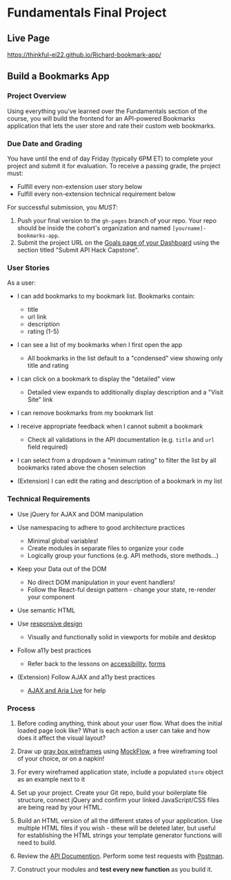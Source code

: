 # Fundamentals Final Project

## Live Page

https://thinkful-ei22.github.io/Richard-bookmark-app/

## Build a Bookmarks App

### Project Overview
Using everything you've learned over the Fundamentals section of the course, you will build the frontend for an API-powered Bookmarks application that lets the user store and rate their custom web bookmarks.

### Due Date and Grading
You have until the end of day Friday (typically 6PM ET) to complete your project and submit it for evaluation. To receive a passing grade, the project must:

* Fulfill every non-extension user story below
* Fulfill every non-extension technical requirement below

For successful submission, you *MUST*:

1) Push your final version to the `gh-pages` branch of your repo. Your repo should be inside the cohort's organization and named `[yourname]-bookmarks-app`.
2) Submit the project URL on the [Goals page of your Dashboard](https://dashboard.thinkful.com/goals) using the section titled "Submit API Hack Capstone". 

### User Stories

As a user:
* I can add bookmarks to my bookmark list. Bookmarks contain:
  * title
  * url link
  * description
  * rating (1-5)

* I can see a list of my bookmarks when I first open the app
  * All bookmarks in the list default to a "condensed" view showing only title and rating

* I can click on a bookmark to display the "detailed" view
  * Detailed view expands to additionally display description and a "Visit Site" link

* I can remove bookmarks from my bookmark list

* I receive appropriate feedback when I cannot submit a bookmark
  * Check all validations in the API documentation (e.g. `title` and `url` field required)

* I can select from a dropdown a "minimum rating" to filter the list by all bookmarks rated above the chosen selection

* (Extension) I can edit the rating and description of a bookmark in my list

### Technical Requirements

* Use jQuery for AJAX and DOM manipulation

* Use namespacing to adhere to good architecture practices
  * Minimal global variables!
  * Create modules in separate files to organize your code
  * Logically group your functions (e.g. API methods, store methods...)

* Keep your Data out of the DOM
  * No direct DOM manipulation in your event handlers!
  * Follow the React-ful design pattern - change your state, re-render your component

* Use semantic HTML

* Use [responsive design](https://courses.thinkful.com/web-dev-001v1/lesson/1.6)
  * Visually and functionally solid in viewports for mobile and desktop

* Follow a11y best practices
  * Refer back to the lessons on [accessibility](https://courses.thinkful.com/web-dev-001v1/assignment/1.2.5), [forms](https://courses.thinkful.com/web-dev-001v1/assignment/1.5.1)
  
* (Extension) Follow AJAX and a11y best practices
  * [AJAX and Aria Live](https://courses.thinkful.com/web-dev-002v1/assignment/1.2.3) for help


### Process

1) Before coding anything, think about your user flow. What does the initial loaded page look like?  What is each action a user can take and how does it affect the visual layout?

2) Draw up [gray box wireframes](http://bradfrost.com/blog/post/html-wireframes/) using [MockFlow](http://mockflow.com), a free wireframing tool of your choice, or on a napkin!

3) For every wireframed application state, include a populated `store` object as an example next to it

4) Set up your project.  Create your Git repo, build your boilerplate file structure, connect jQuery and confirm your linked JavaScript/CSS files are being read by your HTML.

5) Build an HTML version of all the different states of your application. Use multiple HTML files if you wish - these will be deleted later, but useful for establishing the HTML strings your template generator functions will need to build.

6) Review the [API Documention](https://thinkful-list-api.herokuapp.com/endpoints/bookmarks). Perform some test requests with [Postman](https://chrome.google.com/webstore/detail/postman/fhbjgbiflinjbdggehcddcbncdddomop?hl=en). 

7) Construct your modules and **test every new function** as you build it.